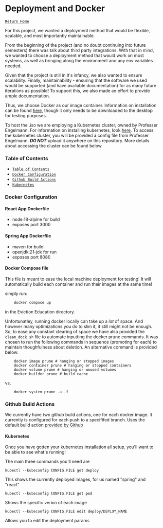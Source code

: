 # Deployment and Docker

[`Return Home`](./TechDetailsHome.md)

For this project, we wanted a deployment method that would be flexible, scalable, and most importantly maintainable.

From the beginning of the project (and no doubt continuing into future semesters) there was talk about third party integrations. With that in mind, we wanted to choose a deployment method that would work on most systems, as well as bringing along the environment and any env variables needed.

Given that the project is still in it's infancy, we also wanted to ensure scalability. Finally, maintainability - ensuring that the software we used would be supported (and have avaliable documentation) for as many future iterations as possible! To support this, we also made an effort to provide ample documentation.

Thus, we choose Docker as our image container. Information on installation can be found [here](https://www.docker.com/), though it only needs to be downloaded to the desktop for testing purposes.

To host the .iso we are employing a Kubernetes cluster, owned by Professer Engelmann. For information on installing kubernetes, look [here](https://kubernetes.io/).
To access the kubernetes cluster, you will be provided a config file from Professer Engelmann. ***DO NOT*** upload it anywhere on this repository. More details about accessing the cluster can be found below.

### Table of Contents
- [`Table of Contents`](#table-of-contents)
- [`Docker Configuration`](#docker-configuration)
- [`Github Build Actions`](#github-build-actions)
- [`Kubernetes`](#kubernetes)

### Docker Configuration

#### React App Dockerfile

- node:18-alpine for build
- exposes port 3000

#### Spring App Dockerfile

- maven for build
- openjdk:21-jdk for run
- exposes port 8080

#### Docker Compose file

This file is meant to ease the local machine deployment for testing! It will automatically build each container and run their images at the same time!

simply run: 
``` bash
    docker compose up
```
in the Eviction Education directory. 

Unfortunatley, running docker locally can take up a *lot* of space. And however many optimizations you do to slim it, it still might not be enough. So, to ease any constant clearing of space we have also provided the `clean_dock.sh` file to automate inputting the docker prune commands. It was chosen to run the following commands in sequence (promoting for each) to maintain thoughfulness about deletion. An alternative command is provided below:

```
    docker image prune # hanging or stopped images
    docker container prune # hanging or stopped containers
    docker volume prune # hanging or unused volumes
    docker builder prune # build cache
```
vs. 
```
    docker system prune -a -f
```

### Github Build Actions

We currently have two github build actions, one for each docker image. It currently is configured for each push to a specififed branch. Uses the default build action [provided by Github](https://docs.github.com/en/actions/sharing-automations/creating-actions/creating-a-docker-container-action)

#### Kubernetes

Once you have gotten your kubernetes installation all setup, you'll want to be able to see what's running!

The main three commands you'll need are 

``` 
kubectl --kubeconfig CONFIG.FILE get deploy
```
This shows the currently deployed images, for us named "spring" and "react"

``` 
kubectl --kubeconfig CONFIG.FILE get pod
```
Shows the specific verion of each image

``` 
kubectl --kubeconfig CONFIG.FILE edit deploy/DEPLOY_NAME
```
Allows you to edit the deployment params


